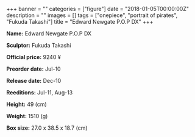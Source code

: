 +++
banner = ""
categories = ["figure"]
date = "2018-01-05T00:00:00Z"
description = ""
images = []
tags = ["onepiece", "portrait of pirates", "Fukuda Takashi"]
title = "Edward Newgate P.O.P DX"
+++

**Name:** Edward Newgate P.O.P DX

**Sculptor:** Fukuda Takashi

**Official price:** 9240 ¥

**Preorder date:** Jul-10

**Release date:** Dec-10

**Reeditions:** Jul-11, Aug-13

**Height:** 49 (cm)

**Weight:** 1510 (g)

**Box size:** 27.0 x 38.5 x 18.7 (cm)


